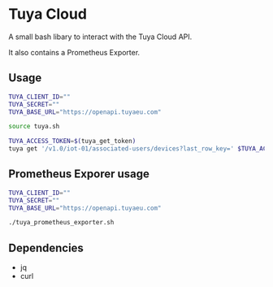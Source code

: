 # Tuya Cloud

A small bash libary to interact with the Tuya Cloud API. 

It also contains a Prometheus Exporter.

## Usage

```sh
TUYA_CLIENT_ID=""
TUYA_SECRET=""
TUYA_BASE_URL="https://openapi.tuyaeu.com"

source tuya.sh

TUYA_ACCESS_TOKEN=$(tuya_get_token)
tuya get '/v1.0/iot-01/associated-users/devices?last_row_key=' $TUYA_ACCESS_TOKEN
```

## Prometheus Exporer usage

```sh
TUYA_CLIENT_ID=""
TUYA_SECRET=""
TUYA_BASE_URL="https://openapi.tuyaeu.com"

./tuya_prometheus_exporter.sh
```


## Dependencies

- jq
- curl
